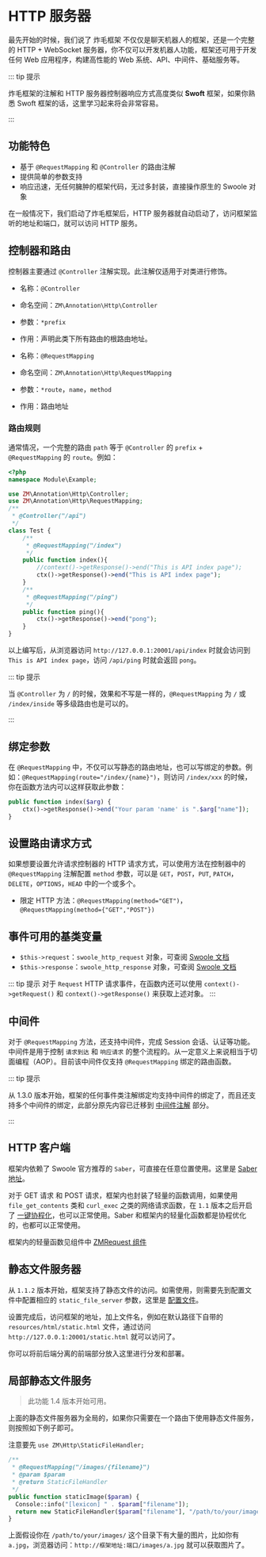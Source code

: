 # HTTP 服务器

最先开始的时候，我们说了 炸毛框架 不仅仅是聊天机器人的框架，还是一个完整的 HTTP + WebSocket 服务器，你不仅可以开发机器人功能，框架还可用于开发任何 Web 应用程序，构建高性能的 Web 系统、API、中间件、基础服务等。

::: tip 提示

炸毛框架的注解和 HTTP 服务器控制器响应方式高度类似 **Swoft** 框架，如果你熟悉 Swoft 框架的话，这里学习起来将会非常容易。

:::

## 功能特色

- 基于 `@RequestMapping` 和 `@Controller` 的路由注解
- 提供简单的参数支持
- 响应迅速，无任何臃肿的框架代码，无过多封装，直接操作原生的 Swoole 对象

在一般情况下，我们启动了炸毛框架后，HTTP 服务器就自动启动了，访问框架监听的地址和端口，就可以访问 HTTP 服务。

## 控制器和路由

控制器主要通过 `@Controller` 注解实现。此注解仅适用于对类进行修饰。

- 名称：`@Controller`
- 命名空间：`ZM\Annotation\Http\Controller`
- 参数：`*prefix`
- 作用：声明此类下所有路由的根路由地址。

- 名称：`@RequestMapping`
- 命名空间：`ZM\Annotation\Http\RequestMapping`
- 参数：`*route`，`name`，`method`
- 作用：路由地址

### 路由规则

通常情况，一个完整的路由 `path` 等于 `@Controller` 的 `prefix` + `@RequestMapping` 的 `route`。例如：

```php
<?php
namespace Module\Example;

use ZM\Annotation\Http\Controller;
use ZM\Annotation\Http\RequestMapping;
/**
 * @Controller("/api")
 */
class Test {
    /**
     * @RequestMapping("/index")
     */
    public function index(){
        //context()->getResponse()->end("This is API index page");
        ctx()->getResponse()->end("This is API index page");
    }
  	/**
  	 * @RequestMapping("/ping")
  	 */
    public function ping(){
        ctx()->getResponse()->end("pong");
    }
}
```

以上编写后，从浏览器访问 `http://127.0.0.1:20001/api/index` 时就会访问到 `This is API index page`，访问 `/api/ping` 时就会返回 `pong`。

::: tip 提示

当 `@Controller` 为 `/` 的时候，效果和不写是一样的，`@RequestMapping` 为 `/` 或 `/index/inside` 等多级路由也是可以的。

:::

## 绑定参数

在 `@RequestMapping` 中，不仅可以写静态的路由地址，也可以写绑定的参数。例如：`@RequestMapping(route="/index/{name}")`，则访问 `/index/xxx` 的时候，你在函数方法内可以这样获取此参数：

```php
public function index($arg) {
    ctx()->getResponse()->end("Your param 'name' is ".$arg["name"]);
}
```

## 设置路由请求方式

如果想要设置允许请求控制器的 HTTP 请求方式，可以使用方法在控制器中的 `@RequestMapping` 注解配置 `method` 参数，可以是 `GET`，`POST`，`PUT`, `PATCH`，`DELETE`，`OPTIONS`，`HEAD` 中的一个或多个。

- 限定 HTTP 方法：`@RequestMapping(method="GET")`，`@RequestMapping(method={"GET","POST"})`

## 事件可用的基类变量

- `$this->request`：`swoole_http_request` 对象，可查阅 [Swoole 文档](https://wiki.swoole.com/#/http_server?id=httprequest)
- `$this->response`：`swoole_http_response` 对象，可查阅 [Swoole 文档](https://wiki.swoole.com/#/http_server?id=httpresponse)

::: tip 提示
对于 `Request` HTTP 请求事件，在函数内还可以使用 `context()->getRequest()` 和 `context()->getResponse()` 来获取上述对象。
:::

## 中间件

对于 `@RequestMapping` 方法，还支持中间件，完成 Session 会话、认证等功能。中间件是用于控制 `请求到达` 和 `响应请求` 的整个流程的。从一定意义上来说相当于切面编程（AOP）。目前该中间件仅支持 `@RequestMapping` 绑定的路由函数。

::: tip 提示

从 1.3.0 版本开始，框架的任何事件类注解绑定均支持中间件的绑定了，而且还支持多个中间件的绑定，此部分原先内容已迁移到 [中间件注解](/guide/event/middleware.html) 部分。

:::

## HTTP 客户端

框架内依赖了 Swoole 官方推荐的 `Saber`，可直接在任意位置使用。这里是 [Saber 地址](https://github.com/swlib/saber)。

对于 GET 请求 和 POST 请求，框架内也封装了轻量的函数调用，如果使用 `file_get_contents` 类和 `curl_exec` 之类的网络请求函数，在 `1.1` 版本之后开启了 [一键协程化](https://wiki.swoole.com/#/runtime?id=常见的hook列表)，也可以正常使用。Saber 和框架内的轻量化函数都是协程优化的，也都可以正常使用。

框架内的轻量函数见组件中 [ZMRequest 组件](/guide/component/zmrequest.html)

## 静态文件服务器

从 `1.1.2` 版本开始，框架支持了静态文件的访问。如需使用，则需要先到配置文件中配置相应的 `static_file_server` 参数，这里是 [配置文件](/guide/configuration.html)。

设置完成后，访问框架的地址，加上文件名，例如在默认路径下自带的 `resources/html/static.html` 文件，通过访问 `http://127.0.0.1:20001/static.html` 就可以访问了。

你可以将前后端分离的前端部分放入这里进行分发和部署。

## 局部静态文件服务

> 此功能 1.4 版本开始可用。

上面的静态文件服务器为全局的，如果你只需要在一个路由下使用静态文件服务，则按照如下例子即可。

注意要先 `use ZM\Http\StaticFileHandler;`

```php
/**
 * @RequestMapping("/images/{filename}")
 * @param $param
 * @return StaticFileHandler
 */
public function staticImage($param) {
  Console::info("[lexicon] " . $param["filename"]);
  return new StaticFileHandler($param["filename"], "/path/to/your/images/");
}
```

上面假设你在 `/path/to/your/images/` 这个目录下有大量的图片，比如你有 `a.jpg`，浏览器访问：`http://框架地址:端口/images/a.jpg` 就可以获取图片了。

